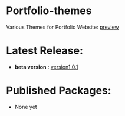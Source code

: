 # Portfolio-themes
Various Themes for Portfolio
Website: [preview](https://sushant2024.github.io/portfolio-themes/)
# Latest Release:
- **beta version** : [version1.0.1](https://sushant2024.github.io/portfolio-themes/)

# Published Packages:
- None yet
